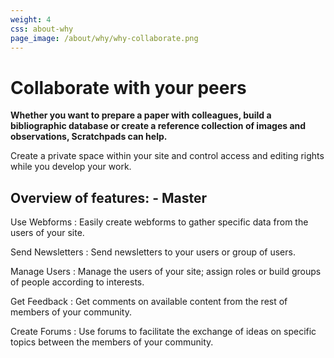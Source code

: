 ```yaml
---
weight: 4
css: about-why
page_image: /about/why/why-collaborate.png
---
```


Collaborate with your peers
===========================

**Whether you want to prepare a paper with colleagues, build a bibliographic database or create a reference collection of images and observations, Scratchpads can help.**  

Create a private space within your site and control access and editing rights while you develop your work.

## Overview of features: - Master

Use Webforms
: Easily create webforms to gather specific data from the users of your site.

Send Newsletters
: Send newsletters to your users or group of users.

Manage Users
: Manage the users of your site; assign roles or build groups of people according to interests.

Get Feedback
: Get comments on available content from the rest of members of your community.

Create Forums
: Use forums to facilitate the exchange of ideas on specific topics between the members of your community.
